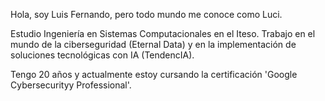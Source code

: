 Hola, soy Luis Fernando, pero todo mundo me conoce como Luci.

Estudio Ingeniería en Sistemas Computacionales en el Iteso.
Trabajo en el mundo de la ciberseguridad (Eternal Data) y en la implementación de soluciones tecnológicas con IA (TendencIA).

Tengo 20 años y actualmente estoy cursando la certificación 'Google Cybersecurityy Professional'.
